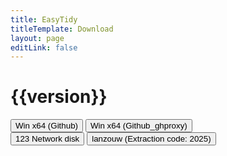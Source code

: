 ```yaml
---
title: EasyTidy
titleTemplate: Download
layout: page
editLink: false
---
```


<script setup>
import { ref,computed } from 'vue'
import axios from 'axios'

const version = '1.1.3.0104'

const ghproxy = 'https://mirror.ghproxy.com/'

const download = (type, param)=>{
    var proxy = ''
    var url = ''
    if (type === '1')
        proxy = ghproxy
    else
        proxy = ''

    if (param === 'runtime')
        url = `${proxy}https://github.com/SaboZhang/Organize/releases/download/${version}/EasyTidy_20211031_win-x64.7z`

    else if (param === 'noruntime')
        url = `${proxy}https://github.com/SaboZhang/Organize/releases/download/${version}/EasyTidy_20211031_win-x64.7z`

    else if (param === '123')
        url = 'https://www.123684.com/s/hbzgTd-fmmt'

    else if (param === '蓝奏云')
        url = 'https://wwoo.lanzouu.com/b02u2ne0eh'

    console.log('url:' + url)
    open(url)
}
</script>

<h1 :class="$style.version">{{version}}</h1>


<div :class="$style.wrap">
    <div :class="$style.download">
        <button :class="$style.button" @click="download('0', 'runtime')">
            Win x64 (Github)
            <Badge type="warning" text=".zip" />
        </button>
        <button :class="$style.button" @click="download('1', 'runtime')">
            Win x64 (Github_ghproxy)
            <Badge type="warning" text=".zip" />
        </button>
    </div>
</div>

<div :class="$style.wrap">
    <div :class="$style.download">
        <button :class="$style.button" @click="download('2', '123')">
            123 Network disk
            <Badge type="warning" text=".zip" />
        </button>
        <button :class="$style.button" @click="download('3', '蓝奏云')">
            lanzouw (Extraction code: 2025)
            <Badge type="warning" text=".zip" />
        </button>
    </div>
</div>

<style module>
    .warn {
        width: 100%;
        margin: 0 auto;
        text-align: center;
    }

    .version {
        text-align: center;
        font-weight: bold;
        font-size: 40px;
        margin: 50px 0;
        color: #77b3e5;
    }

    .info {
        width: 60%;
        margin: 50px auto;
        padding: 10px;
        font-weight: bold;
        font-size: 20px;
        background-color: #ffc13140;
        border-radius: 4px;
    }

    .wrap {
        display: flex;
        width: 100%;
        justify-content: center;
    }

    .download {
        display: grid;
        grid-template-columns: repeat(auto-fit, minmax(250px, 1fr));
        grid-column-gap: 20px;
        width: 80%;
    }

    .platform {
        display: flex;
        flex-direction: column;
        justify-content: space-around;
    }

    .button {
        min-width: 250px;
        width: 100%;
        height: 50px;
        padding: 10px;
        margin-bottom: 20px;
        font-weight: bold;
        font-size: 20px;
        background-color: #3e63dd;
        border-radius: 6px;
    }
</style>

<!-- #  发布页面

[点击前往](https://github.com/SaboZhang/Organize/releases)

# Github链接

[前往下载](https://github.com/SaboZhang/Organize/releases/latest)

# 网盘链接

[前往下载](https://wwoo.lanzouj.com/ijQOa2dubvng)

# 123云盘

[前往下载](https://www.123684.com/s/hbzgTd-fmmt) -->